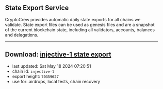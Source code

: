 ## State Export Service
CryptoCrew provides automatic daily state exports for all chains we validate. State export files can be used as genesis files and are a snapshot of the current blockchain state, including all validators, accounts, balances and delegations.

---
**Download: [injective-1 state export](https://dl-eu2.ccvalidators.com/SERVICE/injective/injective-1_export_70359627.json)**
---

- last updated: Sat May 18 2024 07:20:51
- chain id: `injective-1`
- export height: `70359627`
- use for: airdrops, local tests, chain recovery
